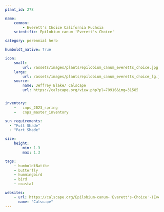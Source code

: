 ```yaml
---
plant_id: 278

name: 
    common:  
        - Everett's Choice California Fuchsia 
    scientific: Epilobium canum 'Everett's Choice'

category: perennial herb

humboldt_native: True

icon: 
    small: 
        url: /assets/images/plants/epilobium_canum_everetts_choice.jpg 
    large: 
        url: /assets/images/plants/epilobium_canum_everetts_choice_lg.jpg 
    source: 
        name: Jeffrey Blake/ Calscape
        url: https://calscape.org/view.php?pl=70916&img=31585 


inventory: 
    -   cnps_2023_spring
    -   cnps_master_inventory

sun_requirements:
  - "Full Shade"
  - "Part Shade"

size:
    height: 
        min: 1.3
        max: 1.3

tags:
    - humboldtNatibe
    - butterfly
    - hummingbird
    - bird
    - coastal

websites:
    - url: https://calscape.org/Epilobium-canum-'Everett's-Choice'-(Everett's-Choice-California-Fuchsia)   
      name: "Calscape"
---
```



